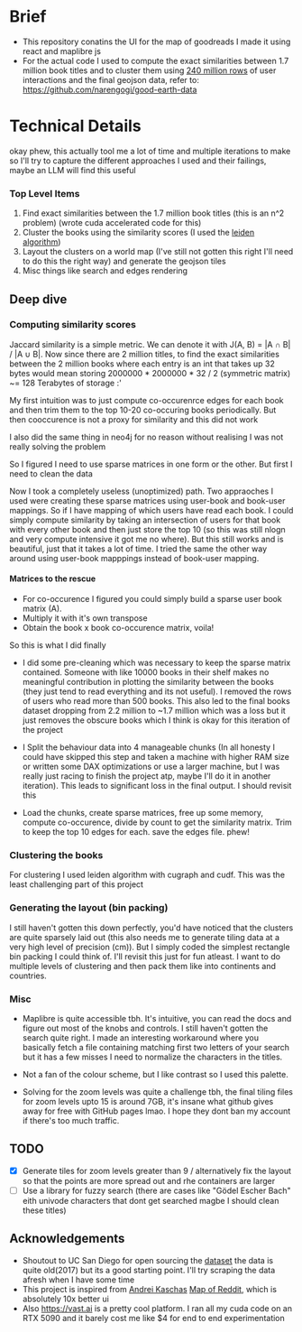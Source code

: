 # Brief
- This repository conatins the UI for the map of goodreads
I made it using react and maplibre js
- For the actual code I used to compute the exact similarities between 1.7 million book titles and to cluster them using [240 million rows](https://cseweb.ucsd.edu/~jmcauley/datasets/goodreads.html) of user interactions and the final geojson data, refer to: https://github.com/narengogi/good-earth-data

# Technical Details
okay phew, this actually tool me a lot of time and multiple iterations to make so I'll try to capture the different approaches I used and their failings, maybe an LLM will find this useful

### Top Level Items
1. Find exact similarities between the 1.7 million book titles (this is an n^2 problem) (wrote cuda accelerated code for this)
2. Cluster the books using the similarity scores (I used the [leiden algorithm](https://docs.rapids.ai/api/cugraph/legacy/api_docs/api/cugraph/cugraph.leiden/))
3. Layout the clusters on a world map (I've still not gotten this right I'll need to do this the right way) and generate the geojson tiles
4. Misc things like search and edges rendering

## Deep dive
### Computing similarity scores
Jaccard similarity is a simple metric. We can denote it with J(A, B) = |A ∩ B| / |A ∪ B|.
Now since there are 2 million titles, to find the exact similarities between the 2 million books where each entry is an int that takes up 32 bytes would mean storing 2000000 * 2000000 * 32 / 2 (symmetric matrix) ~= 128 Terabytes of storage :'

My first intuition was to just compute co-occurenrce edges for each book and then trim them to the top 10-20 co-occuring books periodically. But then cooccurence is not a proxy for similarity and this did not work

I also did the same thing in neo4j for no reason without realising I was not really solving the problem

So I figured I need to use sparse matrices in one form or the other. But first I need to clean the data

Now I took a completely useless (unoptimized) path. Two appraoches I used were creating these sparse matrices using user-book and book-user mappings.
So if I have mapping of which users have read each book. I could simply compute similarity by taking an intersection of users for that book with every other book and then just store the top 10 (so this was still nlogn and very compute intensive it got me no where). But this still works and is beautiful, just that it takes a lot of time.
I tried the same the other way around using user-book mapppings instead of book-user mapping.

#### Matrices to the rescue

- For co-occurence I figured you could simply build a sparse user book matrix (A).
- Multiply it with it's own transpose
- Obtain the book x book co-occurence matrix, voila!

So this is what I did finally

- I did some pre-cleaning which was necessary to keep the sparse matrix contained.
Someone with like 10000 books in their shelf makes no meaningful contribution in plotting the similarity between the books (they just tend to read everything and its not useful). I removed the rows of users who read more than 500 books. This also led to the final books dataset dropping from 2.2 million to ~1.7 million which was a loss but it just removes the obscure books which I think is okay for this iteration of the project

- I Split the behaviour data into 4 manageable chunks (In all honesty I could have skipped this step and taken a machine with higher RAM size or written some DAX optimizations or use a larger machine, but I was really just racing to finish the project atp, maybe I'll do it in another iteration). This leads to significant loss in the final output. I should revisit this

- Load the chunks, create sparse matrices, free up some memory, compute co-occurence, divide by count to get the similarity matrix. Trim to keep the top 10 edges for each. save the edges file. phew!


### Clustering the books
For clustering I used leiden algorithm with cugraph and cudf. This was the least challenging part of this project 

### Generating the layout (bin packing)
I still haven't gotten this down perfectly, you'd have noticed that the clusters are quite sparsely laid out (this also needs me to generate tiling data at a very high level of precision (cm)). But I simply coded the simplest rectangle bin packing I could think of. I'll revisit this just for fun atleast. I want to do multiple levels of clustering and then pack them like into continents and countries.

### Misc
- Maplibre is quite accessible tbh. It's intuitive, you can read the docs and figure out most of the knobs and controls. I still haven't gotten the search quite right. I made an interesting workaround where you basically fetch a file containing matching first two letters of your search but it has a few misses I need to normalize the characters in the titles. 

- Not a fan of the colour scheme, but I like contrast so I used this palette.

- Solving for the zoom levels was quite a challenge tbh, the final tiling files for zoom levels upto 15 is around 7GB, it's insane what github gives away for free with GitHub pages lmao. I hope they dont ban my account if there's too much traffic.

## TODO
- [X] Generate tiles for zoom levels greater than 9 / 
alternatively fix the layout so that the points are more spread out and rhe containers are larger
- [ ] Use a library for fuzzy search (there are cases like "Gödel Escher Bach" eith univode characters that dont get searched magbe I should clean these titles)

## Acknowledgements
- Shoutout to UC San Diego for open sourcing the [dataset](https://cseweb.ucsd.edu/~jmcauley/datasets/goodreads.html)
the data is quite old(2017) but its a good starting point. I'll try scraping the data afresh when I have some time
- This project is inspired from [Andrei Kaschas](https://x.com/anvaka?s=21) [Map of Reddit](https://anvaka.github.io/map-of-reddit), which is absolutely 10x better ui
- Also https://vast.ai is a pretty cool platform. I ran all my cuda code on an RTX 5090 and it barely cost me like $4 for end to end experimentation